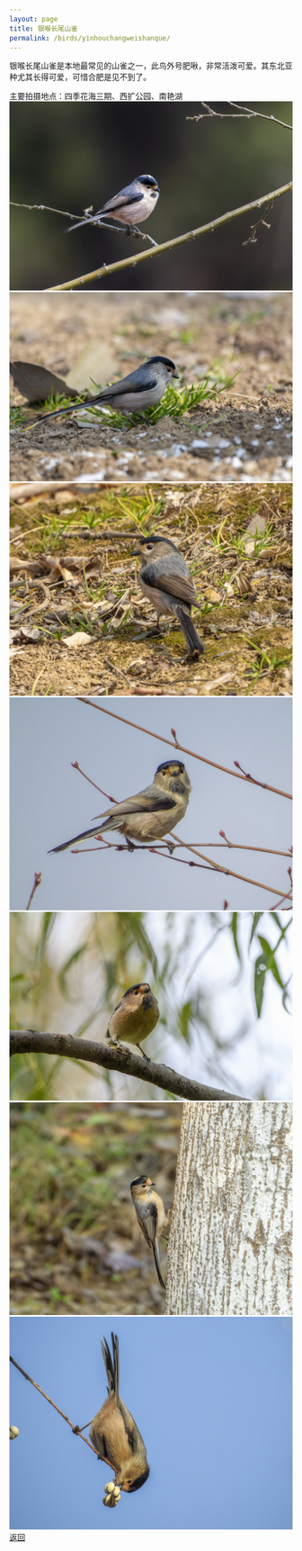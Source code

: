 ```yaml
---
layout: page
title: 银喉长尾山雀
permalink: /birds/yinhouchangweishanque/
---
```

银喉长尾山雀是本地最常见的山雀之一，此鸟外号肥啾，非常活泼可爱。其东北亚种尤其长得可爱，可惜合肥是见不到了。

主要拍摄地点：四季花海三期、西扩公园、南艳湖
![](../picture/银喉长尾山雀/DSC_7805-NEF_DxO_DeepPRIME.jpg)
![](../picture/银喉长尾山雀/DSC_7797-NEF_DxO_DeepPRIME.jpg)
![](../picture/银喉长尾山雀/DSCN5980-NRW_DxO_DeepPRIME.jpg)
![](../picture/银喉长尾山雀/DSC03022-edit.jpg)
![](../picture/银喉长尾山雀/DSC_8719-NEF_DxO_DeepPRIME.jpg)
![](../picture/银喉长尾山雀/DSCN2955-NRW_DxO_DeepPRIME.jpg)
![](../picture/银喉长尾山雀/DSCN6475-edit.jpg)
[返回](../../)

